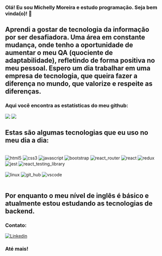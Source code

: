 ### Olá! Eu sou Michelly Moreira e estudo programação. Seja bem vinda(o)! 👋
## Aprendi a gostar de tecnologia da informação por ser desafiadora. Uma área em constante mudança, onde tenho a oportunidade de aumentar o meu QA (quociente de adaptabilidade), refletindo de forma positiva no meu pessoal. Espero um dia trabalhar em uma empresa de tecnologia, que queira fazer a diferença no mundo, que valorize e respeite as diferenças.


### Aqui você encontra as estatísticas do meu github:
<div>
<img heigth="180em" src="https://github-readme-stats.vercel.app/api?username=Michelly-Moreira&show_icons=true&theme=tokyonight"/>
<img heigth="180em" src="https://github-readme-stats.vercel.app/api/top-langs/?username=Michelly-Moreira&layout=compact&langs_count-16&theme=tokyonight"/>
</div>

## Estas são algumas tecnologias que eu uso no meu dia a dia:
<div style="display: inline_block"></br>
<img align="center" alt="html5" src="https://img.shields.io/badge/HTML5-E34F26?style=for-the-badge&logo=html5&logoColor=white"/>
<img align="center" alt="css3" src="https://img.shields.io/badge/CSS3-1572B6?style=for-the-badge&logo=css3&logoColor=white"/>
<img align="center" alt="javascript" src="https://img.shields.io/badge/JavaScript-323330?style=for-the-badge&logo=javascript&logoColor=F7DF1E"/>
<img align="center" alt="bootstrap" src="https://img.shields.io/badge/Bootstrap-563D7C?style=for-the-badge&logo=bootstrap&logoColor=white"/>
<img align="center" alt="react_router" src="https://img.shields.io/badge/React_Router-CA4245?style=for-the-badge&logo=react-router&logoColor=white"/>
<img align="center" alt="react" src="https://img.shields.io/badge/React-20232A?style=for-the-badge&logo=react&logoColor=61DAFB"/>
<img align="center" alt="redux" src="https://img.shields.io/badge/Redux-593D88?style=for-the-badge&logo=redux&logoColor=white"/>
<img align="center" alt="jest" src="https://img.shields.io/badge/Jest-323330?style=for-the-badge&logo=Jest&logoColor=white"/>
<img align="center" alt="react_testing_library" src="https://img.shields.io/badge/testing%20library-323330?style=for-the-badge&logo=testing-library&logoColor=red"/>
<div style="display: inline_block"></br>
<img align="center" alt="linux" src="https://img.shields.io/badge/Linux-FCC624?style=for-the-badge&logo=linux&logoColor=black"/>
<img align="center" alt="git_hub" src="https://img.shields.io/badge/GitHub-100000?style=for-the-badge&logo=github&logoColor=white"/>
<img align="center" alt="vscode" src="https://img.shields.io/badge/Visual_Studio_Code-0078D4?style=for-the-badge&logo=visual%20studio%20code&logoColor=white"/>
</div><br/>

## Por enquanto o meu nível de inglês é básico e atualmente estou estudando as tecnologias de backend.

### Contato:
[![Linkedin](
https://img.shields.io/badge/LinkedIn-0077B5?style=for-the-badge&logo=linkedin&logoColor=white
)](
https://www.linkedin.com/in/michellymoreira/
)
### Até mais! 
